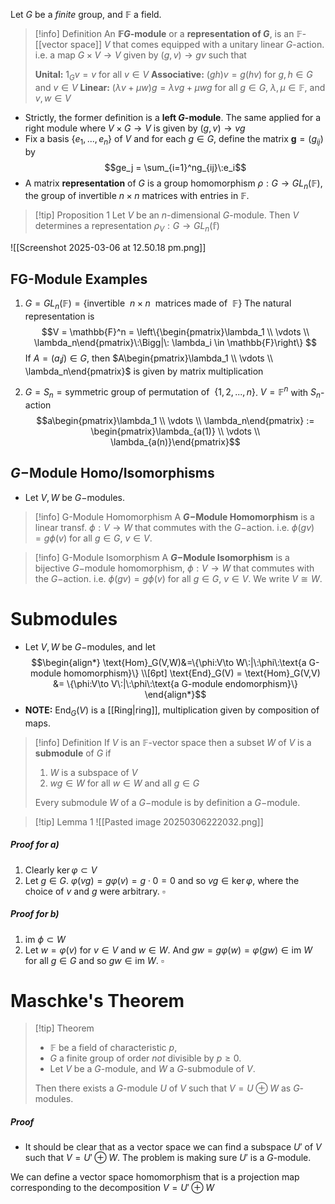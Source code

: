 Let $G$ be a *finite* group, and $\mathbb{F}$ a field.

>[!info] Definition
>An **$\mathbb{F}G$-module** or a **representation of $G$**, is an $\mathbb{F}$-[[vector space]] $V$ that comes equipped with a unitary linear $G$-action. i.e. a map $G \times V\to V$ given by $(g,v)\to gv$ such that 
>
>**Unital:** $1_G v = v$  for all $v \in V$
>**Associative:** $(gh)v = g(hv)$  for $g,h\in G$ and $v \in V$
>**Linear:** $(\lambda v + \mu w)g = \lambda vg + \mu wg$  for all $g \in G$, $\lambda, \mu \in \mathbb{F}$, and $v,w\in V$ 

- Strictly, the former definition is a **left $G$-module**. The same applied for a right module where $V \times G \to V$ is given by $(g,v) \to vg$ 
- Fix a basis $\{e_1,...,e_n\}$ of $V$ and for each $g \in G$, define the matrix $\mathbf{g} = (g_{ij})$ by
	$$ge_j = \sum_{i=1}^ng_{ij}\:e_i$$
- A matrix **representation** of $G$ is a group homomorphism $\rho: G \to GL_n(\mathbb{F})$, the group of invertible  $n\times n$ matrices with entries in $\mathbb{F}$.

>[!tip] Proposition 1
>Let $V$ be an $n$-dimensional $G$-module. Then $V$ determines a representation $\rho_V: G\to GL_n(\mathbb{f})$ 

![[Screenshot 2025-03-06 at 12.50.18 pm.png]]

## FG-Module Examples

1. $G = GL_n(\mathbb{F}) = \{\text{invertible}\:\: n \times n \:\:\text{matrices made of}\:\: \mathbb{F}\}$ 
The natural representation is 
$$V = \mathbb{F}^n = \left\{\begin{pmatrix}\lambda_1 \\ \vdots \\ \lambda_n\end{pmatrix}\:\Bigg|\: \lambda_i \in \mathbb{F}\right\} 
$$
If $A = (a_ij) \in G$, then $A\begin{pmatrix}\lambda_1 \\ \vdots \\ \lambda_n\end{pmatrix}$ is given by matrix multiplication

2. $G = S_n = \text{symmetric group of permutation of}\:\:\{1,2,...,n\}$. 
$V = \mathbb{F}^n$ with $S_n$-action
$$a\begin{pmatrix}\lambda_1 \\ \vdots \\ \lambda_n\end{pmatrix} := \begin{pmatrix}\lambda_{a(1)} \\ \vdots \\ \lambda_{a(n)}\end{pmatrix}$$

## $G-$Module Homo/Isomorphisms
- Let $V,W$ be $G-$modules.

> [!info] G-Module Homomorphism
> A **$G-$Module Homomorphism** is a linear transf. $\phi : V \to W$ that commutes with the $G-$action. i.e. $\phi(gv) = g\phi(v)$ for all $g\in G$, $v\in V$.

> [!info] G-Module Isomorphism
> A **$G-$Module Isomorphism** is a bijective $G-$module homomorphism, $\phi : V \to W$ that commutes with the $G-$action. i.e. $\phi(gv) = g\phi(v)$ for all $g\in G$, $v\in V$. We write $V\cong W$. 

# Submodules
- Let $V,W$ be $G-$modules, and let
$$\begin{align*}
\text{Hom}_G(V,W)&=\{\phi:V\to W\:|\:\phi\:\text{a G-module homomorphism}\} \\[6pt]
\text{End}_G(V) = \text{Hom}_G(V,V) &= \{\phi:V\to V\:|\:\phi\:\text{a G-module endomorphism}\} 
\end{align*}$$
- **NOTE:** $\text{End}_G(V)$ is a [[Ring|ring]], multiplication given by composition of maps.

>[!info] Definition
>If $V$ is an $\mathbb{F}$-vector space then a subset $W$ of $V$ is a **submodule** of $G$ if 
>
>1. $W$ is a subspace of $V$
>2. $wg \in W$ for all $w \in W$ and all $g \in G$
>   
>   Every submodule $W$ of a $G-$module is by definition a $G-$module.


> [!tip] Lemma 1
> ![[Pasted image 20250306222032.png]]
##### Proof for a)
1.  Clearly $\ker\varphi \subset V$ 
2. Let $g \in G$. $\varphi(vg) = g\varphi(v) = g\cdot 0 = 0$ and so $vg \in \ker \varphi$, where the choice of $v$ and $g$ were arbitrary. $\square$ 
##### Proof for b)
1. $\text{im}\:\phi \subset W$   
2. Let $w = \varphi(v)$ for $v \in V$ and $w \in W$. And $gw = g\varphi(w) = \varphi(gw) \in \text{im}\: W$ for all $g \in G$ and so $gw \in \text{im }W$. $\square$ 


# Maschke's Theorem

>[!tip] Theorem
> - $\mathbb{F}$ be a field of characteristic $p$,
> - $G$ a finite group of order *not* divisible by $p \geq 0$.  
> - Let $V$ be a $G$-module, and $W$ a $G$-submodule of $V$. 
> 
> Then there exists a $G$-module $U$ of $V$ such that $V = U \oplus W$ as $G$-modules.
##### Proof
- It should be clear that as a vector space we can find a subspace $U'$ of $V$ such that $V = U' \oplus W$. The problem is making sure $U'$ is a $G$-module.

We can define a vector space homomorphism that is a projection map corresponding to the decomposition $V = U' \oplus W$













